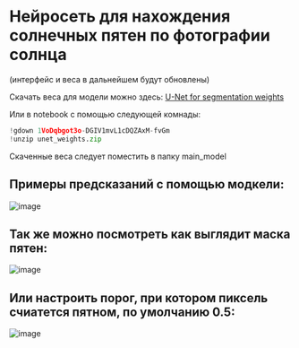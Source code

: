 # Нейросеть для нахождения солнечных пятен по фотографии солнца
(интерфейс и веса в дальнейшем будут обновлены)

Скачать веса для модели можно здесь:
[U-Net for segmentation weights](https://drive.google.com/file/d/1VoDqbgot3o-DGIV1mvL1cDQZAxM-fvGm/view?usp=drive_link)

Или в notebook с помощью следующей комнады:
```python
!gdown 1VoDqbgot3o-DGIV1mvL1cDQZAxM-fvGm
!unzip unet_weights.zip
```
Скаченные веса следует поместить в папку main_model

## Примеры предсказаний с помощью модкели:


![image](https://github.com/wortex04/sun_spot_segmetation/assets/152957458/cf97f7d8-56fc-4317-9cec-d0eb84d64923)

## Так же можно посмотреть как выглядит маска пятен:


![image](https://github.com/wortex04/sun_spot_segmetation/assets/152957458/8185b734-1af9-431a-816b-cbd8c793eba5)


## Или настроить порог, при котором пиксель счиатется пятном, по умолчанию 0.5:


![image](https://github.com/wortex04/sun_spot_segmetation/assets/152957458/d734c904-206d-4be5-9ec0-0ad8d3eeedc6)


